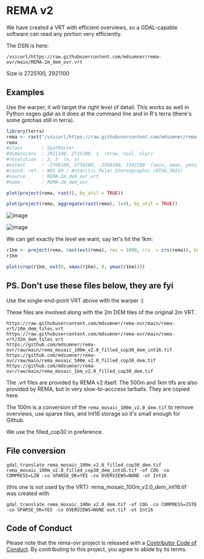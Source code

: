# REMA v2

We have created a VRT with efficient overviews, so a GDAL-capable software can read any portion very efficiently. 

The DSN is here: 

```
/vsicurl/https://raw.githubusercontent.com/mdsumner/rema-ovr/main/REMA-2m_dem_ovr.vrt 
```

Size is 2725100, 2921100

## Examples

Use the warper, it will target the right level of detail. This works as well in Python osgeo.gdal as it does at the command line and in R's terra (there's some gotchas still in terra). 


```R
library(terra)
rema <- rast("/vsicurl/https://raw.githubusercontent.com/mdsumner/rema-ovr/main/REMA-2m_dem_ovr.vrt")
rema
#class       : SpatRaster 
#dimensions  : 2921100, 2725100, 1  (nrow, ncol, nlyr)
#resolution  : 2, 2  (x, y)
#extent      : -2700100, 2750100, -2500100, 3342100  (xmin, xmax, ymin, ymax)
#coord. ref. : WGS 84 / Antarctic Polar Stereographic (EPSG:3031) 
#source      : REMA-2m_dem_ovr.vrt 
#name        : REMA-2m_dem_ovr 

plot(project(rema, rast(), by_util = TRUE))

plot(project(rema, aggregate(rast(rema), 1e4), by_util = TRUE))

```



![image](https://github.com/mdsumner/rema-ovr/assets/4107631/1d257f68-fd3b-4296-9b20-67193031aaf5)


![image](https://github.com/mdsumner/rema-ovr/assets/4107631/869b4426-a8ca-43ba-a3f5-79fe9656df07)



We can get exactly the level we want, say let's hit the 1km: 


```R
r1km <- project(rema, rast(ext(rema), res = 1000, crs  = crs(rema)), by_util = TRUE)
r1km

plot(crop(r1km, ext(0, xmax(r1km), 0, ymax(r1km))))


```

## PS. Don't use these files below, they are fyi

 Use the single-end-point VRT above with the warper :)

These files are involved along with the 2m DEM tiles of the original 2m VRT. 

```
https://raw.githubusercontent.com/mdsumner/rema-ovr/main/rema-vrt/10m_dem_tiles.vrt
https://raw.githubusercontent.com/mdsumner/rema-ovr/main/rema-vrt/32m_dem_tiles.vrt
https://github.com/mdsumner/rema-ovr/raw/main/rema_mosaic_100m_v2.0_filled_cop30_dem_int16.tif
https://github.com/mdsumner/rema-ovr/raw/main/rema_mosaic_500m_v2.0_filled_cop30_dem.tif
https://github.com/mdsumner/rema-ovr/raw/main/rema_mosaic_1km_v2.0_filled_cop30_dem.tif
```

The .vrt files are provided by REMA v2 itself. The 500m and 1km tifs are also provided by REMA, but in very slow-to-acccess tarballs. They are copied here. 

The 100m is a conversion of the `rema_mosaic_100m_v2.0_dem.tif` to remove overviews, use sparse tiles, and Int16 storage  so it's small enough for Github. 

We use the filled_cop30 in preference. 

## File conversion


```
gdal_translate rema_mosaic_100m_v2.0_filled_cop30_dem.tif rema_mosaic_100m_v2.0_filled_cop30_dem_int16.tif -of COG -co COMPRESS=LZW -co SPARSE_OK=YES -co OVERVIEWS=NONE -ot Int16
```

(this one is not used by the VRT): rema_mosaic_100m_v2.0_dem_int16.tif was created with 

```
gdal_translate rema_mosaic_100m_v2.0_dem.tif -of COG -co COMPRESS=ZSTD -co SPARSE_OK=YES -co OVERVIEWS=NONE out.tif -ot Int16
```



## Code of Conduct
  
Please note that the rema-ovr project is released with a [Contributor Code of Conduct](https://contributor-covenant.org/version/2/1/CODE_OF_CONDUCT.html). By contributing to this project, you agree to abide by its terms.
